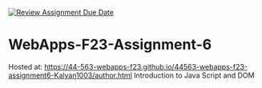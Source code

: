 [![Review Assignment Due Date](https://classroom.github.com/assets/deadline-readme-button-24ddc0f5d75046c5622901739e7c5dd533143b0c8e959d652212380cedb1ea36.svg)](https://classroom.github.com/a/b9NC0g7h)
# WebApps-F23-Assignment-6
Hosted at: https://44-563-webapps-f23.github.io/44563-webapps-f23-assignment6-Kalyan1003/author.html
Introduction to Java Script and DOM

